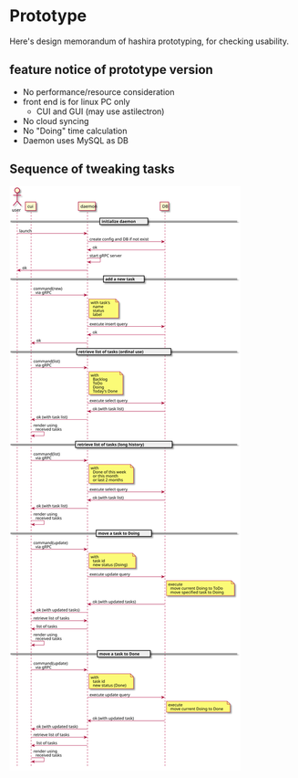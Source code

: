 # Prototype

Here's design memorandum of hashira prototyping, for checking usability.

## feature notice of prototype version

* No performance/resource consideration
* front end is for linux PC only
  * CUI and GUI (may use astilectron)
* No cloud syncing
* No "Doing" time calculation
* Daemon uses MySQL as DB

## Sequence of tweaking tasks

![task.svg](./uml/task.svg)
